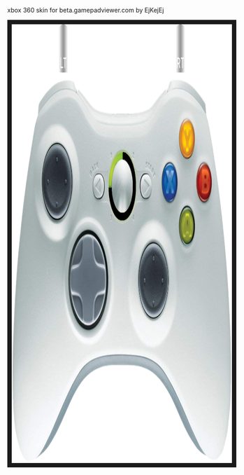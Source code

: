 <p align="left">
xbox 360 skin for beta.gamepadviewer.com by EjKejEj
</p>
<p align="left">
<img src="https://github.com/EjKejEj/Gamepad-Viewer-skins/blob/main/xbox360/360.png" width="1266" height="1002" border="10"/>
</p>
